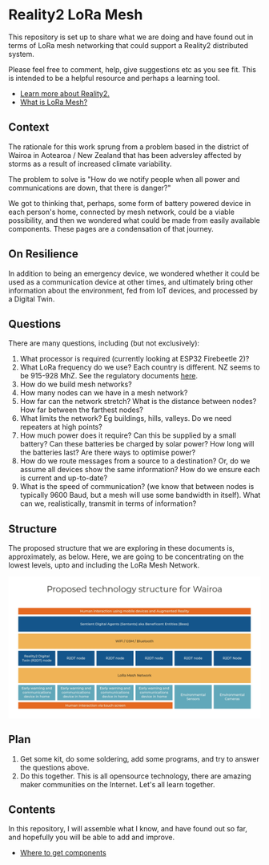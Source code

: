 # Reality2 LoRa Mesh

This repository is set up to share what we are doing and have found out in terms of LoRa mesh networking that could support a Reality2 distributed system.

Please feel free to comment, help, give suggestions etc as you see fit.  This is intended to be a helpful resource and perhaps a learning tool.

 - [Learn more about Reality2.](https://github.com/reality-two/reality2-documentation)
 - [What is LoRa Mesh?](https://hackaday.com/2020/02/26/lora-mesh-network-with-off-the-shelf-hardware/)

## Context

The rationale for this work sprung from a problem based in the district of Wairoa in Aotearoa / New Zealand that has been adversley affected by storms as a result of increased climate variability.

The problem to solve is "How do we notify people when all power and communications are down, that there is danger?"

We got to thinking that, perhaps, some form of battery powered device in each person's home, connected by mesh network, could be a viable possibility, and then we wondered what could be made from easily available components.  These pages are a condensation of that journey.

## On Resilience

In addition to being an emergency device, we wondered whether it could be used as a communication device at other times, and ultimately bring other information about the environment, fed from IoT devices, and processed by a Digital Twin.

## Questions

There are many questions, including (but not exclusively):

1. What processor is required (currently looking at ESP32 Firebeetle 2)?
2. What LoRa frequency do we use? Each country is different.  NZ seems to be 915-928 MhZ.  See the regulatory documents [here](https://iotalliance.org.nz/wp-content/uploads/sites/4/2019/05/IoT-Spectrum-in-NZ-Briefing-Paper.pdf).
3. How do we build mesh networks?
4. How many nodes can we have in a mesh network?
5. How far can the network stretch?  What is the distance between nodes?  How far between the farthest nodes?
6. What limits the network?  Eg buildings, hills, valleys.  Do we need repeaters at high points?
7. How much power does it require?  Can this be supplied by a small battery?  Can these batteries be charged by solar power?  How long will the batteries last?  Are there ways to optimise power?
8. How do we route messages from a source to a destination?  Or, do we assume all devices show the same information?  How do we ensure each is current and up-to-date?
9. What is the speed of communication? (we know that between nodes is typically 9600 Baud, but a mesh will use some bandwidth in itself).  What can we, realistically, transmit in terms of information?

## Structure

The proposed structure that we are exploring in these documents is, approximately, as below.  Here, we are going to be concentrating on the lowest levels, upto and including the LoRa Mesh Network.

<img src="./images/technology stack.jpeg" style="display: block; margin-left: auto; margin-right: auto;">

## Plan

1. Get some kit, do some soldering, add some programs, and try to answer the questions above.
2. Do this together.  This is all opensource technology, there are amazing maker communities on the Internet.  Let's all learn together.

## Contents

In this repository, I will assemble what I know, and have found out so far, and hopefully you will be able to add and improve.

- [Where to get components](./WhereToGetComponents.md)